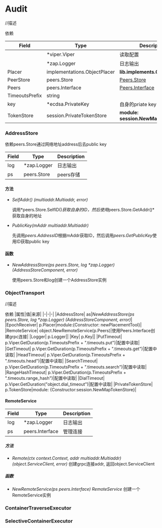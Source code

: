 # Audit

//描述

依赖

|Field|Type|Description|
|-|-|-|
||\*viper.Viper|  读取配置|
| |\*zap.Logger|  日志输出|
| Placer |implementations.ObjectPlacer |**lib.implements.ObjectPlacer**|
| PeerStore |peers.Store|[Peers.Store](../Peers/peers.store.md)|
| Peers |peers.Interface|[Peers.Interface](../Peers/peers.interface.md)|
| TimeoutsPrefix | string ||
| key| \*ecdsa.PrivateKey| 自身的priate key|
| TokenStore |session.PrivateTokenStore| **module: session.NewMapTokenStore** |

### AddressStore

依赖peers.Store通过网络地址address后去public key

| Field | Type        | Description |
| ----- | ----------- | ----------- |
|log|\*zap.Logger|日志输出|
| ps    | peers.Store | peers存储   |

#### 方法
 * *SelfAddr() (multiaddr.Multiaddr, error)*

   调用*peers.Store.SelfID()*获取自身的ID，然后使用*peers.Store.GetAddr()*获取自身的地址

 * *PublicKey(mAddr multiaddr.Multiaddr)*

   先调用*peers.AddressID*根据mAddr获取ID，然后调用*peers.GetPublicKey*使用ID获取public key

#### 函数

* *NewAddressStore(ps peers.Store, log \*zap.Logger) (AddressStoreComponent, error)*

  使用peers.Store和log创建一个AddressStore实例

### ObjectTransport

//描述

依赖
|属性|值|来源|
|-|-|-|
|AddressStore|     as|*NewAddressStore(ps peers.Store, log \*zap.Logger) (AddressStoreComponent, error)*|
|EpochReceiver|   p.Placer|module:{Constructor: newPlacementTool}|
|RemoteService|    object.NewRemoteService(p.Peers)|使用Peers.Interface创建grpc连接|
|Logger|           p.Logger||
|Key|           p.Key||
|PutTimeout|       p.Viper.GetDuration(p.TimeoutsPrefix + ".timeouts.put")|配置中读取|
|GetTimeout|      p.Viper.GetDuration(p.TimeoutsPrefix + ".timeouts.get")|配置中读取|
|HeadTimeout|     p.Viper.GetDuration(p.TimeoutsPrefix + ".timeouts.head")|配置中读取|
|SearchTimeout|    p.Viper.GetDuration(p.TimeoutsPrefix + ".timeouts.search")|配置中读取|
|RangeHashTimeout| p.Viper.GetDuration(p.TimeoutsPrefix + ".timeouts.range_hash")|配置中读取|
|DialTimeout|     p.Viper.GetDuration("object.dial_timeout")|配置中读取|
|PrivateTokenStore| p.TokenStore|module: {Constructor:session.NewMapTokenStore}|

#### RemoteService

| Field | Type        | Description |
| ----- | ----------- | ----------- |
|log|\*zap.Logger|日志输出|
| ps    | peers.Interface | 管理连接   |

##### 方法

* *Remote(ctx context.Context, addr multiaddr.Multiaddr) (object.ServiceClient, error)*
  创建grpc连接addr, 返回object.ServiceClient

##### 函数

* *NewRemoteService(ps peers.Interface) RemoteService*
  创建一个RemoteService实例

### ContainerTraverseExecutor

### SelectiveContainerExecutor



